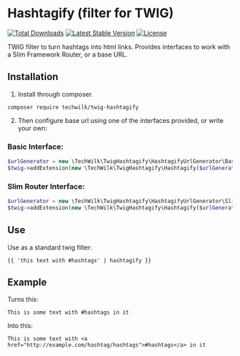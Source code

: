 # Hashtagify (filter for TWIG)

[![Total Downloads](https://img.shields.io/packagist/dt/techwilk/twig-hashtagify.svg)](https://packagist.org/packages/techwilk/twig-hashtagify)
[![Latest Stable Version](https://img.shields.io/packagist/v/techwilk/twig-hashtagify.svg)](https://packagist.org/packages/techwilk/twig-hashtagify)
[![License](https://img.shields.io/packagist/l/techwilk/twig-hashtagify.svg)](https://packagist.org/packages/techwilk/twig-hashtagify)

TWIG filter to turn hashtags into html links. Provides interfaces to work with a Slim Framework Router, or a base URL.

## Installation

1. Install through composer.

```
composer require techwilk/twig-hashtagify
```

2. Then configure base url using one of the interfaces provided, or write your own:

### Basic Interface:

``` php
$urlGenerator = new \TechWilk\TwigHashtagify\HashtagifyUrlGenerator\BasicHashtagifyUrlGenerator('http://example.com/hashtag/');
$twig->addExtension(new \TechWilk\TwigHashtagify\Hashtagify($urlGenerator));
```

### Slim Router Interface:

``` php
$urlGenerator = new \TechWilk\TwigHashtagify\HashtagifyUrlGenerator\SlimHashtagifyUrlGenerator($router, 'route-name', 'argument-name');
$twig->addExtension(new \TechWilk\TwigHashtagify\Hashtagify($urlGenerator));
```

## Use

Use as a standard twig filter:

``` twig
{{ 'this text with #hashtags' | hashtagify }}
```

## Example

Turns this:

```
This is some text with #hashtags in it
```

Into this:

```
This is some text with <a href="http://example.com/hashtag/hashtags">#hashtags</a> in it
```

